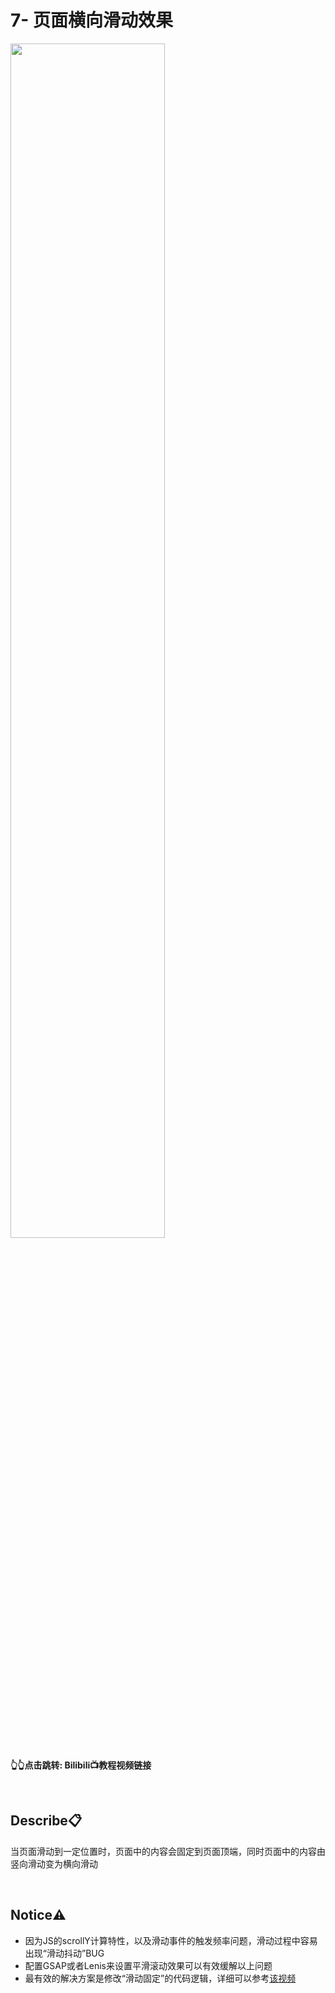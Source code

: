 # 7- 页面横向滑动效果
<a href="https://www.bilibili.com/video/BV1uW4y1c7LW">
<img src="https://i0.hdslb.com/bfs/archive/2bed7770f0c052122e65650e1ed65b0752fa3216.jpg" width="70%">
</a>

**👆👆点击跳转: Bilibili📺教程视频链接**

<br>

## **Describe📋️**
当页面滑动到一定位置时，页面中的内容会固定到页面顶端，同时页面中的内容由竖向滑动变为横向滑动

<br>

## **Notice⚠️**
- 因为JS的scrollY计算特性，以及滑动事件的触发频率问题，滑动过程中容易出现“滑动抖动”BUG
- 配置GSAP或者Lenis来设置平滑滚动效果可以有效缓解以上问题
- 最有效的解决方案是修改“滑动固定”的代码逻辑，详细可以参考[该视频](https://www.bilibili.com/video/BV1KcUGYrEto)


